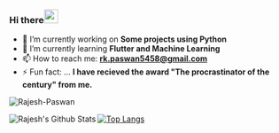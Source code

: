 ### Hi there<img src="https://media.giphy.com/media/hvRJCLFzcasrR4ia7z/giphy.gif" width="25px">
- 🔭 I’m currently working on **Some projects using Python**
- 🌱 I’m currently learning **Flutter and Machine Learning**
- 📫 How to reach me: **rk.paswan5458@gmail.com**
- ⚡ Fun fact: ... **I have recieved the award "The procrastinator of the century" from me.**


<p align="left"> <img src="https://komarev.com/ghpvc/?username=Rajesh-Paswan" alt="Rajesh-Paswan" /> </p>
<img align="left" alt="Rajesh's Github Stats" src="https://github-readme-stats.vercel.app/api?username=Rajesh-Paswan&show_icons=true&hide_border=true" />

[![Top Langs](https://github-readme-stats.vercel.app/api/top-langs/?username=Rajesh-Paswan)](https://github.com/Rajesh.Paswan/github-readme-stats)
